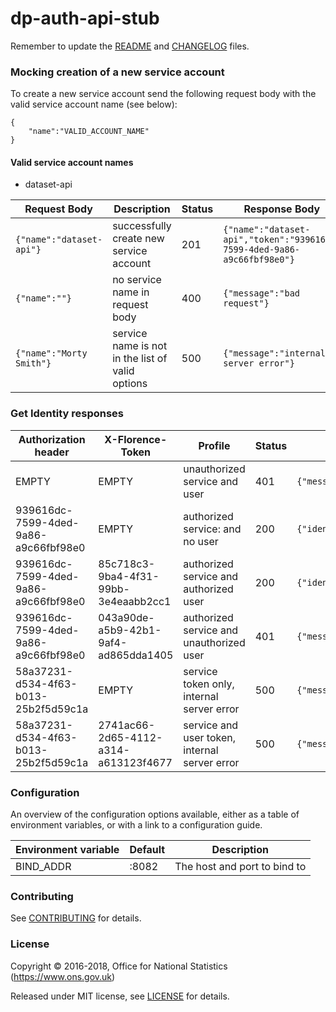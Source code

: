 dp-auth-api-stub
================

Remember to update the [README](README.md) and [CHANGELOG](CHANGELOG.md) files.

### Mocking creation of a new service account
To create a new service account send the following request body with the valid service account name (see below):

```
{
    "name":"VALID_ACCOUNT_NAME"
}
```
#### Valid service account names
- dataset-api

| Request Body | Description | Status | Response Body |
| -------------| ----------- | ------ | --------------| 
| `{"name":"dataset-api"}` | successfully create new service account | 201 | `{"name":"dataset-api","token":"939616dc-7599-4ded-9a86-a9c66fbf98e0"}` |
| `{"name":""}` | no service name in request body | 400 | `{"message":"bad request"}` |
| `{"name":"Morty Smith"}` | service name is not in the list of valid options | 500 | `{"message":"internal server error"}` |

### Get Identity responses

| Authorization header | X-Florence-Token | Profile | Status | Response Body |
| ---------------------|----------------- | --------| -------| --------------| 
| EMPTY                | EMPTY | unauthorized service and user | 401 | `{"message":"not authenticated"}` |
| 939616dc-7599-4ded-9a86-a9c66fbf98e0 | EMPTY | authorized service: and no user | 200 |  `{"identifier":"dataset-api"}` |
| 939616dc-7599-4ded-9a86-a9c66fbf98e0 | 85c718c3-9ba4-4f31-99bb-3e4eaabb2cc1 | authorized service and authorized user | 200 | `{"identifier":"rickSanchez@theCitadelOfRicks.com"}` |
| 939616dc-7599-4ded-9a86-a9c66fbf98e0 | 043a90de-a5b9-42b1-9af4-ad865dda1405 | authorized service and unauthorized user | 401 | `{"message":"not authenticated"}` |
| 58a37231-d534-4f63-b013-25b2f5d59c1a | EMPTY | service token only, internal server error | 500 | `{"message":"internal server error"}` |
| 58a37231-d534-4f63-b013-25b2f5d59c1a | 2741ac66-2d65-4112-a314-a613123f4677 | service and user token, internal server error | 500 | `{"message":"internal server error"}` |


### Configuration

An overview of the configuration options available, either as a table of
environment variables, or with a link to a configuration guide.

| Environment variable | Default | Description
| -------------------- | ------- | -----------
| BIND_ADDR            | :8082   | The host and port to bind to

### Contributing

See [CONTRIBUTING](CONTRIBUTING.md) for details.

### License

Copyright © 2016-2018, Office for National Statistics (https://www.ons.gov.uk)

Released under MIT license, see [LICENSE](LICENSE.md) for details.
